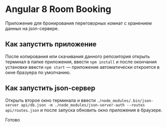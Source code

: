 # Angular 8 Room Booking

Приложение для бронирования переговорных комнат с хранением данных на json-сервере.

## Как запустить приложение

После копирования или скачивания данного репозитория открыть терминал в папке приложения, ввести `npm install` и после окончания установки ввести `npm start` — приложение автоматически откроется в окне бразуера по умолчанию.

## Как запустить json-сервер

Открыть второе окно терминала и ввести `./node_modules/.bin/json-server api/db.json -m ./node_modules/json-server-auth --routes api/routes.json` и после запуска обновить окно приложения в браузере.

Готово
